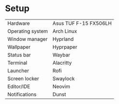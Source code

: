 # Setup
|||
|-|-|
|Hardware|Asus TUF F-15 FX506LH|
|Operating system|Arch Linux|
|Window manager|Hyprland|
|Wallpaper|Hyprpaper|
|Status bar|Waybar|
|Terminal|Alacritty|
|Launcher|Rofi|
|Screen locker|Swaylock|
|Editor/IDE|Neovim|
|Notifications|Dunst|
